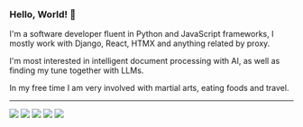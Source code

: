 ### Hello, World! 👋


I'm a software developer fluent in Python and JavaScript frameworks, I mostly work with Django, React, HTMX and anything related by proxy.

I'm most interested in intelligent document processing with AI, as well as finding my tune together with LLMs.

In my free time I am very involved with martial arts, eating foods and travel.

---

<img src="https://img.shields.io/badge/Python-FFD43B?style=for-the-badge&logo=python&logoColor=blue" />        <img src="https://img.shields.io/badge/Django-092E20?style=for-the-badge&logo=django&logoColor=green" />        <img src="https://img.shields.io/badge/HTML5-E34F26?style=for-the-badge&logo=html5&logoColor=white" />        <img src="https://img.shields.io/badge/CSS3-1572B6?style=for-the-badge&logo=css3&logoColor=white" />     <img src="https://img.shields.io/badge/JavaScript-323330?style=for-the-badge&logo=javascript&logoColor=F7DF1E" />





<!--
**genego-io/genego-io** is a ✨ _special_ ✨ repository because its `README.md` (this file) appears on your GitHub profile.

Here are some ideas to get you started:

- 🔭 I’m currently working on ...
- 🌱 I’m currently learning ...
- 👯 I’m looking to collaborate on ...
- 🤔 I’m looking for help with ...
- 💬 Ask me about ...
- 📫 How to reach me: ...
- 😄 Pronouns: ...
- ⚡ Fun fact: ...
-->
